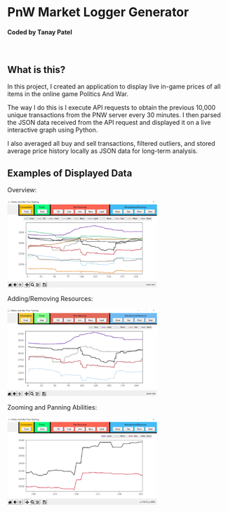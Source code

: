 # PnW Market Logger Generator
#### Coded by Tanay Patel
<br />
 
## What is this?

In this project, I created an application to display live in-game prices of all items in the online game Politics And War.

The way I do this is I execute API requests to obtain the previous 10,000 unique transactions from the PNW server every 30 minutes. I then parsed the JSON data received from the API request and displayed it on a live interactive graph using Python. 

I also averaged all buy and sell transactions, filtered outliers, and stored average price history locally as JSON data for long-term analysis.
<br />

## Examples of Displayed Data

Overview: 

<img src="ReadMeImages/Logger.png" alt="drawing" height="200"/>

Adding/Removing Resources:

<img src="ReadMeImages/Logger2.png" alt="drawing" height="200"/>

Zooming and Panning Abilities:

<img src="ReadMeImages/Logger3.png" alt="drawing" height="200"/>

